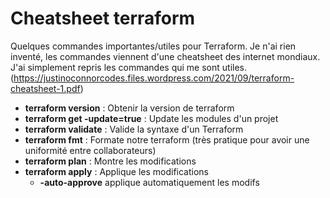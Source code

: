 # Cheatsheet terraform 
 
Quelques commandes importantes/utiles pour Terraform. Je n'ai rien 
inventé, les commandes viennent d'une cheatsheet des internet mondiaux. 
J'ai simplement repris les commandes qui me sont utiles. 
(<https://justinoconnorcodes.files.wordpress.com/2021/09/terraform-cheatsheet-1.pdf>) 
 
-   **terraform version** : Obtenir la version de terraform 
-   **terraform get -update=true** : Update les modules d'un projet 
-   **terraform validate** : Valide la syntaxe d'un Terraform 
-   **terraform fmt** : Formate notre terraform (très pratique pour 
    avoir une uniformité entre collaborateurs) 
-   **terraform plan** : Montre les modifications 
-   **terraform apply** : Applique les modifications 
    -   **-auto-approve** applique automatiquement les modifs 
